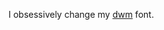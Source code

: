 I obsessively change my [dwm](https://github.com/savar95x/dwm) font.  
<!--
<p align="left"><strong><samp>「</samp></strong></p>
   <p align="center">
      <samp>
         <em>Hey There!</em>
      </samp><br>
   </p>
   <p align="center">
      <samp>
         <a href="https://instagram.com/savar95x" target="_blank">Instagram</a> &#8226;
         <a href="https://discord.com/users/savar95x" target="_blank">Discord</a> &#8226;
         <a href="https://open.spotify.com/user/313jbxjc2wnaedsbj3odyumuduim" target="_blank">Spotify</a>
      </samp>
   </p>
<p align="right"><strong><samp>」</samp></strong></p>
-->
<!-- reference: kizu ( janleigh ) -->
